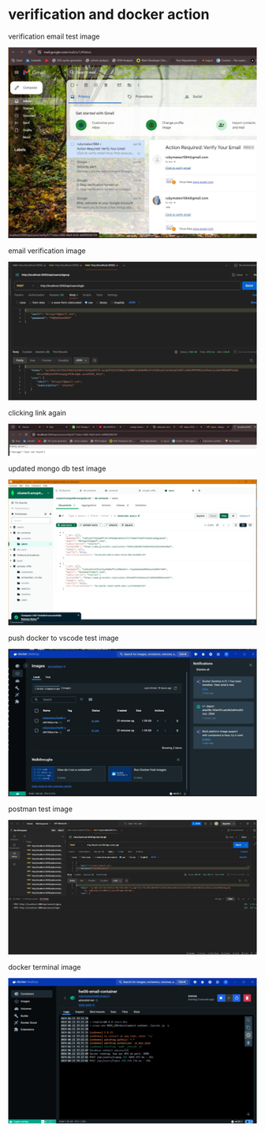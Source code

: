 # verification and docker action

<p>verification email test image</p>
<img src="images\verification_email.JPG" alt="verification email test image">

<p>email verification image</p>
<img src="images\successful email verification.JPG" alt="docker terminal image">

<p>clicking link again</p>
<img src="images\status404.JPG" alt="status 404">

<p>updated mongo db test image</p>
<img src="images\updated_mongodb.JPG" alt="updated mongo db test image">

<p>push docker to vscode test image</p>
<img src="images\pushed_toDocker.JPG" alt="push docker to vscode test image">

<p>postman test image</p>
<img src="images\postman.JPG" alt="postman test image">

<p>docker terminal image</p>
<img src="images\docker terminal.JPG" alt="docker terminal image">